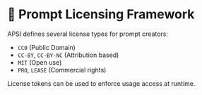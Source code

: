 # 🔐 Prompt Licensing Framework

APSI defines several license types for prompt creators:

- `CC0` (Public Domain)
- `CC-BY`, `CC-BY-NC` (Attribution based)
- `MIT` (Open use)
- `PRO`, `LEASE` (Commercial rights)

License tokens can be used to enforce usage access at runtime.